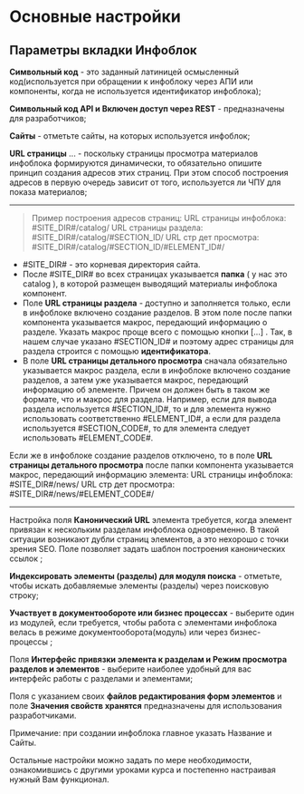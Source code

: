 # Основные настройки
## Параметры вкладки Инфоблок
**Символьный код** - это заданный латиницей осмысленный код(используется при обращении к инфоблоку через АПИ или компоненты, когда не используется идентификатор инфоблока);

**Символьный код API и Включен доступ через REST** - предназначены для разработчиков;

**Сайты** - отметьте сайты, на которых используется инфоблок;

**URL страницы** ... - поскольку страницы просмотра материалов инфоблока формируются динамически, то обязательно опишите принцип создания адресов этих страниц. При этом способ построения адресов в первую очередь зависит от того, используется ли ЧПУ для показа материалов;

---
> Пример построения адресов страниц:
URL страницы инфоблока: #SITE_DIR#/catalog/
URL страницы раздела:      #SITE_DIR#/catalog/#SECTION_ID/
URL стр дет просмотра:     #SITE_DIR#/catalog/#SECTION_ID/#ELEMENT_ID#/

 - \#SITE_DIR# - это корневая директория сайта.
 - После #SITE_DIR# во всех страницах указывается **папка** ( у нас это catalog ), в которой размещен выводящий материалы инфоблока компонент.
 - Поле **URL страницы раздела** - доступно и заполняется только, если в инфоблоке включено создание разделов. В этом поле после папки компонента указывается макрос, передающий информацию о разделе. Указать макрос проще всего с помощью кнопки [...] . Так, в нашем случае указано #SECTION_ID# и поэтому адрес страницы для раздела строится с помощью **идентификатора**.
 - В поле **URL страницы детального просмотра** сначала обязательно указывается макрос раздела, если в инфоблоке включено создание разделов, а затем уже указывается макрос, передающий информацию об элементе. Причем он должен быть в таком же формате, что и макрос для раздела. Например, если для вывода раздела используется #SECTION_ID#, то и для элемента нужно использовать соответственно #ELEMENT_ID#, а если для раздела используется #SECTION_CODE#, то для элемента следует использовать #ELEMENT_CODE#.


Если же в инфоблоке создание разделов отключено, то в поле **URL страницы детального просмотра** после папки компонента указывается макрос, передающий информацию элемента:
URL страницы инфоблока: \#SITE_DIR#/news/
URL стр дет просмотра: \#SITE_DIR#/news/#ELEMENT_CODE#/

---

Настройка поля **Канонический URL** элемента требуется, когда элемент привязан к нескольким разделам инфоблока одновременно. В такой ситуации возникают дубли страниц элементов, а это нехорошо с точки зрения SEO. Поле позволяет задать шаблон построения канонических ссылок ;

**Индексировать элементы (разделы) для модуля поиска** - отметьте, чтобы искать добавляемые элементы (разделы) через поисковую строку;

**Участвует в документообороте или бизнес процессах** - выберите один из модулей, если требуется, чтобы работа с элементами инфоблока велась в режиме документооборота(модуль) или через бизнес-процессы ;

Поля **Интерфейс привязки элемента к разделам и Режим просмотра разделов и элементов** - выберите наиболее удобный для вас интерфейс работы с разделами и элементами;

Поля с указанием своих **файлов редактирования форм элементов** и поле **Значения свойств хранятся** предназначены для использования разработчиками.


Примечание: при создании инфоблока главное указать Название и Сайты.

Остальные настройки можно задать по мере необходимости, ознакомившись с другими уроками курса и постепенно настраивая нужный Вам функционал.